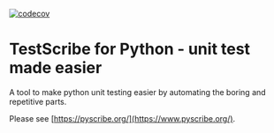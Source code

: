 [![codecov](https://codecov.io/gh/HappyRay/testscribe/branch/main/graph/badge.svg?token=ZYK0DZZ31W)](https://codecov.io/gh/HappyRay/testscribe)
# TestScribe for Python - unit test made easier

A tool to make python unit testing easier by automating the boring and repetitive parts.

Please see [https://pyscribe.org/](https://www.pyscribe.org/).